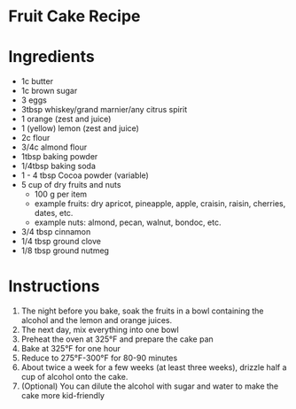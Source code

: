 # Fruit Cake Recipe
# Ingredients
* 1c butter
* 1c brown sugar
* 3 eggs
* 3tbsp whiskey/grand marnier/any citrus spirit
* 1 orange (zest and juice)
* 1 (yellow) lemon (zest and juice) 
* 2c flour
* 3/4c almond flour
* 1tbsp baking powder
* 1/4tbsp baking soda
* 1 - 4 tbsp Cocoa powder (variable)
* 5 cup of dry fruits and nuts
  * 100 g per item
  * example fruits: dry apricot, pineapple, apple, craisin, raisin, cherries, dates, etc.
  * example nuts: almond, pecan, walnut, bondoc, etc.
* 3/4 tbsp cinnamon
* 1/4 tbsp ground clove
* 1/8 tbsp ground nutmeg

# Instructions
1. The night before you bake, soak the fruits in a bowl containing the alcohol and the lemon and orange juices.
2. The next day, mix everything into one bowl
3. Preheat the oven at 325°F and prepare the cake pan 
4. Bake at 325°F for one hour
5. Reduce to 275°F-300°F for 80-90 minutes
6. About twice a week for a few weeks (at least three weeks), drizzle half a cup of alcohol onto the cake.
7. (Optional) You can dilute the alcohol with sugar and water to make the cake more kid-friendly
   